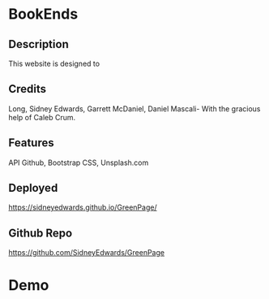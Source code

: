 # BookEnds
## Description
This website is designed to 


## Credits
Long, Sidney Edwards, Garrett McDaniel, Daniel Mascali- With the gracious help of Caleb Crum.

## Features
API Github, Bootstrap CSS, Unsplash.com


## Deployed

https://sidneyedwards.github.io/GreenPage/

## Github Repo

https://github.com/SidneyEdwards/GreenPage

# Demo
